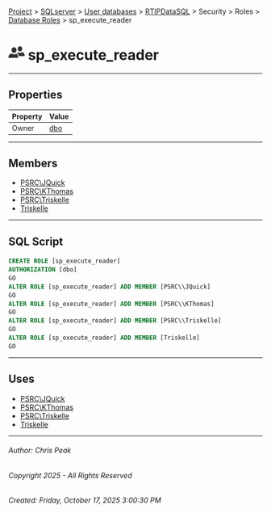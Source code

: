 #### 

[Project](../../../../../../index.md) > [SQLserver](../../../../../index.md) > [User databases](../../../../index.md) > [RTIPDataSQL](../../../index.md) > Security > Roles > [Database Roles](Database_Roles.md) > sp_execute_reader

# ![Database Roles](../../../../../../Images/Role_Database32.png) sp_execute_reader

---

## <a name="#properties"></a>Properties

| Property | Value |
|---|---|
| Owner | [dbo](../../Users/_dbo.md) |


---

## <a name="#members"></a>Members

* [PSRC\\JQuick](../../Users/_PSRC_JQuick.md)
* [PSRC\\KThomas](../../Users/_PSRC_KThomas.md)
* [PSRC\\Triskelle](../../Users/_PSRC_Triskelle.md)
* [Triskelle](../../Users/_Triskelle.md)


---

## <a name="#sqlscript"></a>SQL Script

```sql
CREATE ROLE [sp_execute_reader]
AUTHORIZATION [dbo]
GO
ALTER ROLE [sp_execute_reader] ADD MEMBER [PSRC\\JQuick]
GO
ALTER ROLE [sp_execute_reader] ADD MEMBER [PSRC\\KThomas]
GO
ALTER ROLE [sp_execute_reader] ADD MEMBER [PSRC\\Triskelle]
GO
ALTER ROLE [sp_execute_reader] ADD MEMBER [Triskelle]
GO

```


---

## <a name="#uses"></a>Uses

* [PSRC\\JQuick](../../Users/_PSRC_JQuick.md)
* [PSRC\\KThomas](../../Users/_PSRC_KThomas.md)
* [PSRC\\Triskelle](../../Users/_PSRC_Triskelle.md)
* [Triskelle](../../Users/_Triskelle.md)


---

###### Author:  Chris Peak

###### Copyright 2025 - All Rights Reserved

###### Created: Friday, October 17, 2025 3:00:30 PM

